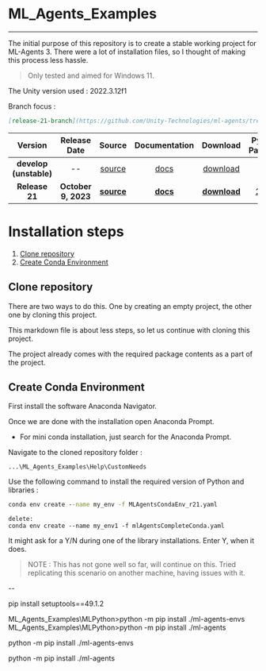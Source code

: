 # ML_Agents_Examples
---

The initial purpose of this repository is to create a stable working project for ML-Agents 3. There were a lot of installation files, so I thought of making this process less hassle.
 
>Only tested and aimed for Windows 11.

The Unity version used : 2022.3.12f1

Branch focus :

```markdown
[release-21-branch](https://github.com/Unity-Technologies/ml-agents/tree/release-21-branch)
```

|        **Version**         | **Release Date** | **Source** | **Documentation** | **Download** | **Python Package** | **Unity Package** |
|:--------------------------:|:------:|:-------------:|:-------:|:------------:|:------------:|:------------:|
| **develop (unstable)** | -- | [source](https://github.com/Unity-Technologies/ml-agents/tree/develop) | [docs](https://unity-technologies.github.io/ml-agents/) | [download](https://github.com/Unity-Technologies/ml-agents/archive/develop.zip) | -- | -- |
| **Release 21** | **October 9, 2023** | **[source](https://github.com/Unity-Technologies/ml-agents/tree/release_21)** | **[docs](https://unity-technologies.github.io/ml-agents/)** | **[download](https://github.com/Unity-Technologies/ml-agents/archive/release_21.zip)** | **[1.0.0](https://pypi.org/project/mlagents/1.0.0/)** | **[3.0.0](https://docs.unity3d.com/Packages/com.unity.ml-agents@3.0/manual/index.html)** |




# Installation steps
1. [Clone repository](#clone-repo)
2. [Create Conda Environment](#create-conda-environment)



## Clone repository

There are two ways to do this. One by creating an empty project, the other one by cloning this project.

This markdown file is about less steps, so let us continue with cloning this project. 

The project already comes with the required package contents as a part of the project.


## Create Conda Environment


First install the software Anaconda Navigator.

Once we are done with the installation open Anaconda Prompt.
- For mini conda installation, just search for the Anaconda Prompt.


Navigate to the cloned repository folder : 
```
...\ML_Agents_Examples\Help\CustomNeeds
```

Use the following command to install the required version of Python and libraries :

```cmd
conda env create --name my_env -f MLAgentsCondaEnv_r21.yaml
```

```
delete:
conda env create --name my_env1 -f mlAgentsCompleteConda.yaml
```

It might ask for a Y/N during one of the library installations. Enter Y, when it does.


> NOTE : This has not gone well so far, will continue on this. Tried replicating this scenario on another machine, having issues with it.


--

pip install setuptools==49.1.2

ML_Agents_Examples\MLPython>python -m pip install ./ml-agents-envs
ML_Agents_Examples\MLPython>python -m pip install ./ml-agents

python -m pip install ./ml-agents-envs


python -m pip install ./ml-agents